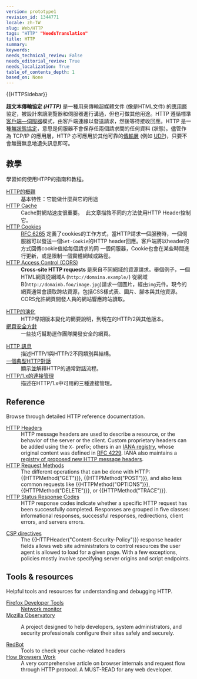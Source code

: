 ```yaml
---
version: prototype1
revision_id: 1344771
locale: zh-TW
slug: Web/HTTP
tags: "HTTP" "NeedsTranslation"
title: HTTP
summary: 
keywords: 
needs_technical_review: False
needs_editorial_review: True
needs_localization: True
table_of_contents_depth: 1
based_on: None
---
```

<div>{{HTTPSidebar}}</div>

<p class="summary"><strong>超文本傳輸協定<dfn> (HTTP)</dfn></strong> 是一種用來傳輸超媒體文件 (像是HTML文件) 的<a href="http://en.wikipedia.org/wiki/Application_Layer">應用層</a>協定，被設計來讓瀏覽器和伺服器進行溝通，但也可做其他用途。HTTP 遵循標準<a href="https://en.wikipedia.org/wiki/Client%E2%80%93server_model">客戶端—伺服器</a>模式，由客戶端連線以發送請求，然後等待接收回應。HTTP 是一種<a href="https://en.wikipedia.org/wiki/Stateless_protocol">無狀態協定</a>，意思是伺服器不會保存任兩個請求間的任何資料 (狀態)。儘管作為 TCP/IP 的應用層，HTTP 亦可應用於其他可靠的<a href="http://en.wikipedia.org/wiki/Transport_Layer">傳輸層</a> (例如 <a href="https://en.wikipedia.org/wiki/User_Datagram_Protocol">UDP</a>)，只要不會無聲無息地遺失訊息即可。</p>

<div class="column-container">
<div class="column-half">
<h2 id="教學">教學</h2>

<p>學習如何使用HTPP的指南和教程。</p>

<dl>
 <dt><a href="https://developer.mozilla.org/en-US/docs/Web/HTTP/Overview">HTTP的概觀</a></dt>
 <dd>基本特性：它能做什麼與它的用途</dd>
 <dt><a href="https://developer.mozilla.org/en-US/docs/Web/HTTP/Caching">HTTP&nbsp;Cache</a></dt>
 <dd>Cache對網站速度很重要。&nbsp; 此文章描敘不同的方法使用HTTP&nbsp;Header控制它。</dd>
 <dt><a href="https://developer.mozilla.org/en-US/docs/Web/HTTP/Cookies">HTTP Cookies</a></dt>
 <dd><a href="http://tools.ietf.org/html/rfc6265">RFC 6265</a>&nbsp;定義了cookies的工作方式，當HTTP請求一個服務時，一個伺服器可以發送一個<code>Set-Cookie</code>的HTTP header回應。客戶端將以header的方式回傳cookie值給每個請求的同 一個伺服器，Cookie也會在某些時間進行更新，或是限制一個實體網域或路徑。</dd>
 <dt><a href="https://developer.mozilla.org/en-US/docs/Web/HTTP/Access_control_CORS">HTTP Access Control (CORS)</a></dt>
 <dd><strong>Cross-site HTTP requests </strong>是來自不同網域的資源請求。舉個例子，一個HTML網頁從網域A (<code>http://domaina.example/</code>) 從網域B(<code>http://domainb.foo/image.jpg</code>)請求一個圖片，經由<code>img</code>元件。現今的網頁通常會讀取跨站資源，包括CSS樣式表、圖片、腳本與其他資源。CORS允許網頁開發人員的網站響應跨站讀取。</dd>
</dl>

<dl>
 <dt><a href="https://developer.mozilla.org/en-US/docs/Web/HTTP/Basics_of_HTTP/Evolution_of_HTTP">HTTP的演化</a></dt>
 <dd>HTTP早期版本變化的簡要說明，到現在的HTTP/2與其他版本。</dd>
 <dt><a href="https://wiki.mozilla.org/Security/Guidelines/Web_Security">網頁安全方針</a></dt>
 <dd>一些技巧幫助運作團隊開發安全的網頁。</dd>
</dl>

<dl>
 <dt><a href="https://developer.mozilla.org/en-US/docs/Web/HTTP/Messages">HTTP&nbsp;訊息</a></dt>
 <dd>描述HTTP/1與HTTP/2不同類別與結構。</dd>
 <dt><a href="https://developer.mozilla.org/en-US/docs/Web/HTTP/Session">一個典型HTTP對話</a></dt>
 <dd>顯示並解釋HTTP的通常對話流程。</dd>
 <dt><a href="https://developer.mozilla.org/en-US/docs/Web/HTTP/Connection_management_in_HTTP_1.x">HTTP/1.x的連接管理</a></dt>
 <dd>描述在HTTP/1.x中可用的三種連接管理。</dd>
</dl>
</div>

<div class="column-half">
<h2 id="Reference">Reference</h2>

<p>Browse through detailed HTTP reference documentation.</p>

<dl>
 <dt><a href="https://developer.mozilla.org/en-US/docs/Web/HTTP/Headers">HTTP Headers</a></dt>
 <dd>HTTP message headers are used to describe a resource, or the behavior of the server or the client. Custom proprietary headers can be added using the <code>X-</code> prefix; others in an <a href="http://www.iana.org/assignments/message-headers/perm-headers.html">IANA registry</a>, whose original content was defined in <a href="http://tools.ietf.org/html/rfc4229">RFC 4229</a>. IANA also maintains a <a href="http://www.iana.org/assignments/message-headers/prov-headers.html">registry of proposed new HTTP message headers</a>.</dd>
 <dt><a href="https://developer.mozilla.org/en-US/docs/Web/HTTP/Methods">HTTP Request Methods</a></dt>
 <dd>The different operations that can be done with HTTP: {{HTTPMethod("GET")}}, {{HTTPMethod("POST")}}, and also less common requests like {{HTTPMethod("OPTIONS")}}, {{HTTPMethod("DELETE")}}, or {{HTTPMethod("TRACE")}}.</dd>
 <dt><a href="https://developer.mozilla.org/en-US/docs/Web/HTTP/Response_codes">HTTP Status Response Codes</a></dt>
 <dd>HTTP response codes indicate whether a specific HTTP request has been successfully completed. Responses are grouped in five classes: informational responses, successful responses, redirections, client errors, and servers errors.</dd>
</dl>

<dl>
 <dt><a href="/en-US/docs/Web/HTTP/Headers/Content-Security-Policy">CSP directives</a></dt>
 <dd>The {{HTTPHeader("Content-Security-Policy")}} response header fields allows web site administrators to control resources the user agent is allowed to load for a given page. With a few exceptions, policies mostly involve specifying server origins and script endpoints.</dd>
</dl>

<h2 id="Tools_resources">Tools &amp; resources</h2>

<p>Helpful tools and resources for understanding and debugging HTTP.</p>

<dl>
 <dt><a href="/en-US/docs/Tools">Firefox Developer Tools</a></dt>
 <dd><a href="/en-US/docs/Tools/Network_Monitor">Network monitor</a></dd>
 <dt><a href="https://observatory.mozilla.org/">Mozilla Observatory</a></dt>
 <dd>
 <p>A project designed to help developers, system administrators, and security professionals configure their sites safely and securely.</p>
 </dd>
 <dt><a class="external" href="https://redbot.org/">RedBot</a></dt>
 <dd>Tools to check your cache-related headers</dd>
 <dt><a href="http://www.html5rocks.com/en/tutorials/internals/howbrowserswork/">How Browsers Work</a></dt>
 <dd>A very comprehensive article on browser internals and request flow through HTTP protocol. A MUST-READ for any web developer.</dd>
</dl>
</div>
</div>

